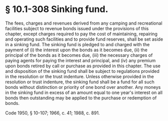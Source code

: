 # § 10.1-308 Sinking fund.

<p>The fees, charges and revenues derived from any camping and recreational facilities subject to revenue bonds issued under the provisions of this chapter, except charges required to pay the cost of maintaining, repairing and operating such facilities and to provide fund reserves, shall be set aside in a sinking fund. The sinking fund is pledged to and charged with the payment of (i) the interest upon the bonds as it becomes due, (ii) the principal of the bonds as it becomes due, (iii) the necessary charges of paying agents for paying the interest and principal, and (iv) any premium upon bonds retired by call or purchase as provided in this chapter. The use and disposition of the sinking fund shall be subject to regulations provided in the resolution or the trust indenture. Unless otherwise provided in the resolution or trust indenture, the sinking fund shall be a fund for all such bonds without distinction or priority of one bond over another. Any moneys in the sinking fund in excess of an amount equal to one year's interest on all bonds then outstanding may be applied to the purchase or redemption of bonds.</p><p>Code 1950, § 10-107; 1966, c. 41; 1988, c. 891.</p>